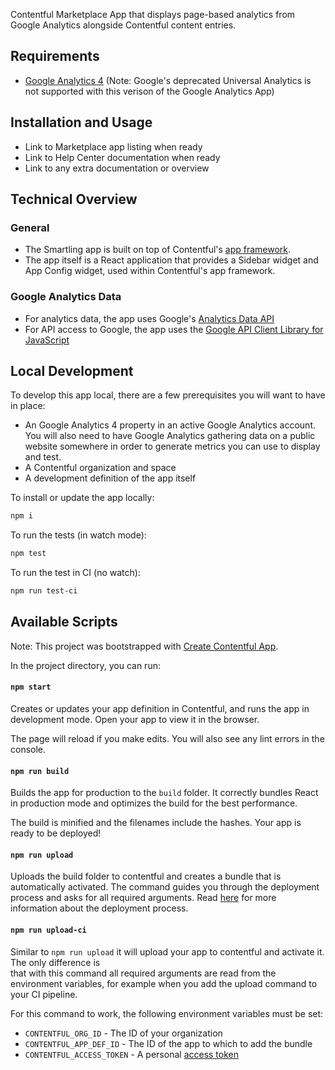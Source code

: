 
Contentful Marketplace App that displays page-based analytics from Google Analytics alongside Contentful content entries.

## Requirements

* [Google Analytics 4](https://developers.google.com/analytics/devguides/collection/ga4) (Note: Google's deprecated Universal Analytics is not supported with this verison of the Google Analytics App)

## Installation and Usage

* Link to Marketplace app listing when ready
* Link to Help Center documentation when ready
* Link to any extra documentation or overview


## Technical Overview

### General

* The Smartling app is built on top of Contentful's [app framework](https://www.smartling.com/software/integrations/contentful/).
* The app itself is a React application that provides a Sidebar widget and App Config widget, used within Contentful's app framework.

### Google Analytics Data

* For analytics data, the app uses Google's [Analytics Data API](https://developers.google.com/analytics/devguides/reporting/data/v1)
* For API access to Google, the app uses the [Google API Client Library for JavaScript](https://github.com/google/google-api-javascript-client)


## Local Development

To develop this app local, there are a few prerequisites you will want to have in place:

* An Google Analytics 4 property in an active Google Analytics account. You will also need to have Google Analytics gathering data on a public website somewhere in order to generate metrics you can use to display and test.
* A Contentful organization and space
* A development definition of the app itself

To install or update the app locally:

```sh
npm i
```

To run the tests (in watch mode):

```sh
npm test
```

To run the test in CI (no watch):

```sh
npm run test-ci
```

## Available Scripts

Note: This project was bootstrapped with [Create Contentful App](https://github.com/contentful/create-contentful-app).

In the project directory, you can run:

#### `npm start`

Creates or updates your app definition in Contentful, and runs the app in development mode.
Open your app to view it in the browser.

The page will reload if you make edits.
You will also see any lint errors in the console.

#### `npm run build`

Builds the app for production to the `build` folder.
It correctly bundles React in production mode and optimizes the build for the best performance.

The build is minified and the filenames include the hashes.
Your app is ready to be deployed!

#### `npm run upload`

Uploads the build folder to contentful and creates a bundle that is automatically activated.
The command guides you through the deployment process and asks for all required arguments.
Read [here](https://www.contentful.com/developers/docs/extensibility/app-framework/create-contentful-app/#deploy-with-contentful) for more information about the deployment process.

#### `npm run upload-ci`

Similar to `npm run upload` it will upload your app to contentful and activate it. The only difference is   
that with this command all required arguments are read from the environment variables, for example when you add
the upload command to your CI pipeline.

For this command to work, the following environment variables must be set: 

- `CONTENTFUL_ORG_ID` - The ID of your organization
- `CONTENTFUL_APP_DEF_ID` - The ID of the app to which to add the bundle
- `CONTENTFUL_ACCESS_TOKEN` - A personal [access token](https://www.contentful.com/developers/docs/references/content-management-api/#/reference/personal-access-tokens)
